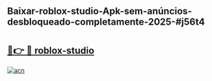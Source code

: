 ## Baixar-roblox-studio-Apk-sem-anúncios-desbloqueado-completamente-2025-#j56t4

# <h2><a href="https://ainizakaria.my?title=roblox-studio&ref=20M">🔗👉 🔴 roblox-studio</a></h2>

[![acn](https://github.com/user-attachments/assets/0f9c940e-d8b0-45ae-aac7-cd30a18b3e1c)](https://ainizakaria.my?title=roblox-studio&ref=20M)

